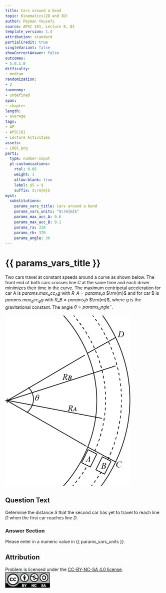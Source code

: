 ```yaml
---
title: Cars around a bend
topic: Kinematics(2D and 3D)
author: Peyman Yousefi
source: APSC 181, Lecture 8, Q1
template_version: 1.4
attribution: standard
partialCredit: true
singleVariant: false
showCorrectAnswer: false
outcomes:
- 5.6.1.0
difficulty:
- medium
randomization:
- 2
taxonomy:
- undefined
span:
- chapter
length:
- average
tags:
- AP
- APSC181
- Lecture Activities
assets:
- L8Q1.png
part1:
  type: number-input
  pl-customizations:
    rtol: 0.05
    weight: 1
    allow-blank: true
    label: $S = $
    suffix: $\rm{m}$
myst:
  substitutions:
    params_vars_title: Cars around a bend
    params_vars_units: "$\rm{m}$"
    params_max_acc_A: 0.6
    params_max_acc_B: 0.1
    params_ra: 310
    params_rb: 370
    params_angle: 36
---
```

# {{ params_vars_title }}
Two cars travel at constant speeds around a curve as shown below.
The front end of both cars crosses line $C$ at the same time and each driver minimizes their time in the curve.
The maximum centripetal acceleration for car A is ${{params.max_acc_A}}g$ with $R\_{A} = {{params_ra}}$ $\rm{m}$ and for car B is ${{params.max_acc_B}}g$ with $R\_{B} = {{params_rb}}$ $\rm{m}$, where $g$ is the gravitational constant.
The angle $\theta = {{params_angle}}^{\circ}$.

<img src="L8Q1.png" width=400 alt="Two cars are on a curved road. The radius or curvature of the road for car A (R_A) is less than that of car B (R_B). Both cars start at radial line C. Radial line D, which is some distance in front of the cars, makes an angle (theta) with radial line C.">

## Question Text

Determine the distance $S$ that the second car has yet to travel to reach line $D$ when the first car reaches line $D$.

### Answer Section

Please enter in a numeric value in {{ params_vars_units }}.

## Attribution

Problem is licensed under the [CC-BY-NC-SA 4.0 license](https://creativecommons.org/licenses/by-nc-sa/4.0/).<br> ![The Creative Commons 4.0 license requiring attribution-BY, non-commercial-NC, and share-alike-SA license.](https://raw.githubusercontent.com/firasm/bits/master/by-nc-sa.png)